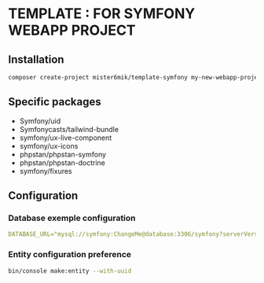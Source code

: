 # TEMPLATE : FOR SYMFONY WEBAPP PROJECT
## Installation
```sh
composer create-project mister6mik/template-symfony my-new-webapp-project
```

## Specific packages
- Symfony/uid
- Symfonycasts/tailwind-bundle
- symfony/ux-live-component
- symfony/ux-icons
- phpstan/phpstan-symfony
- phpstan/phpstan-doctrine
- symfony/fixures

## Configuration
### Database exemple configuration
```yaml
DATABASE_URL="mysql://symfony:ChangeMe@database:3306/symfony?serverVersion=8.0.40&charset=utf8mb4"
```
### Entity configuration preference
```sh
bin/console make:entity --with-uuid
```